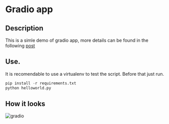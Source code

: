 # Gradio app

## Description

This is a simle demo of gradio app, more details can be found in the following [post]()

## Use.

It is recomendable to use a virtualenv to test the script. Before that just run.

```python
pip install -r requirements.txt
python helloworld.py
```
## How it looks

![gradio]("./gradio_presentation.png")
